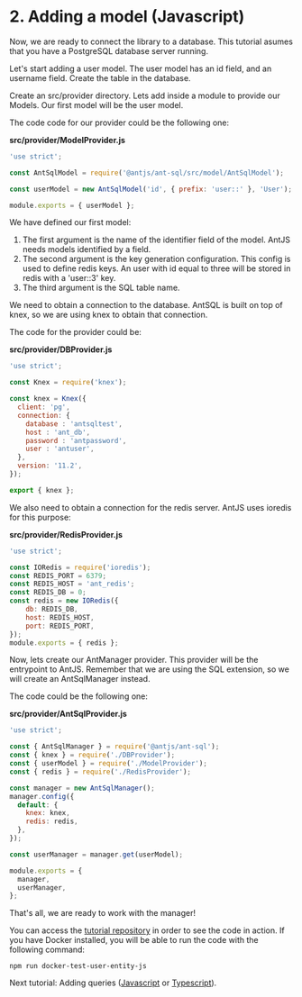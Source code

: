 # 2. Adding a model (Javascript)

Now, we are ready to connect the library to a database. This tutorial asumes that you have a PostgreSQL database server running.

Let's start adding a user model. The user model has an id field, and an username field. Create the table in the database.

Create an src/provider directory. Lets add inside a module to provide our Models. Our first model will be the user model.

The code code for our provider could be the following one:

__src/provider/ModelProvider.js__
```js
'use strict';

const AntSqlModel = require('@antjs/ant-sql/src/model/AntSqlModel');

const userModel = new AntSqlModel('id', { prefix: 'user::' }, 'User');

module.exports = { userModel };

```

We have defined our first model:

1. The first argument is the name of the identifier field of the model. AntJS needs models identified by a field.
2. The second argument is the key generation configuration. This config is used to define redis keys. An user with id equal to three will be stored in redis with a 'user::3' key.
3. The third argument is the SQL table name.

We need to obtain a connection to the database. AntSQL is built on top of knex, so we are using knex to obtain that connection.

The code for the provider could be:

__src/provider/DBProvider.js__
```js
'use strict';

const Knex = require('knex');

const knex = Knex({
  client: 'pg',
  connection: {
    database : 'antsqltest',
    host : 'ant_db',
    password : 'antpassword',
    user : 'antuser',
  },
  version: '11.2',
});

export { knex };

```

We also need to obtain a connection for the redis server. AntJS uses ioredis for this purpose:

__src/provider/RedisProvider.js__
```js
'use strict';

const IORedis = require('ioredis');
const REDIS_PORT = 6379;
const REDIS_HOST = 'ant_redis';
const REDIS_DB = 0;
const redis = new IORedis({
    db: REDIS_DB,
    host: REDIS_HOST,
    port: REDIS_PORT,
});
module.exports = { redis };

```

Now, lets create our AntManager provider. This provider will be the entrypoint to AntJS. Remember that we are using the SQL extension, so we will create an AntSqlManager instead.

The code could be the following one:

__src/provider/AntSqlProvider.js__
```js
'use strict';

const { AntSqlManager } = require('@antjs/ant-sql');
const { knex } = require('./DBProvider');
const { userModel } = require('./ModelProvider');
const { redis } = require('./RedisProvider');

const manager = new AntSqlManager();
manager.config({
  default: {
    knex: knex,
    redis: redis,
  },
});

const userManager = manager.get(userModel);

module.exports = {
  manager,
  userManager,
};

```

That's all, we are ready to work with the manager!

You can access the [tutorial repository](https://github.com/notaphplover/ant-js-tutorial) in order to see the code in action. If you have Docker installed, you will be able to run the code with the following command:

```
npm run docker-test-user-entity-js
```

Next tutorial: Adding queries ([Javascript](./3_adding_queries_js.md) or [Typescript](./3_adding_queries_ts.md)).
